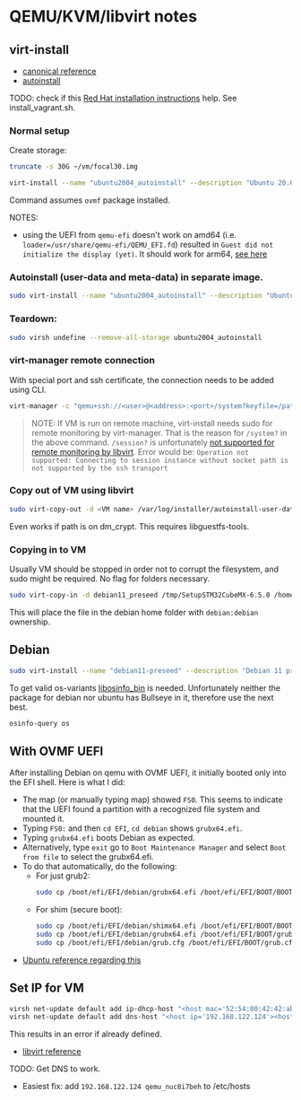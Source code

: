 # QEMU/KVM/libvirt notes
## virt-install
- [canonical reference](https://wiki.ubuntu.com/UEFI/virt-install)
- [autoinstall](https://ubuntu.com/server/docs/install/autoinstall-quickstart)

TODO: check if this [Red Hat installation instructions](https://access.redhat.com/documentation/en-us/red_hat_container_development_kit/2.1/html/installation_guide/installing_container_development_kit_on_red_hat_enterprise_linux) help. See install_vagrant.sh.
### Normal setup
Create storage:
```sh
truncate -s 30G ~/vm/focal30.img
```

```sh
virt-install --name "ubuntu2004_autoinstall" --description "Ubuntu 20.04 autoinstall" --memory 2048 --vcpus=2 --cpu host --boot loader=/usr/share/OVMF/OVMF_CODE.fd --disk path=~/vm/focal30.img,format=raw,device=disk,bus=virtio,cache=none --graphics vnc,listen=0.0.0.0 --cdrom /tmp/ubuntu-amd64-autoinstall.iso --hvm --os-variant=ubuntu20.04 --noautoconsole
```
Command assumes `ovmf` package installed.

NOTES:
- using the UEFI from `qemu-efi` doesn't work on amd64 (i.e. `loader=/usr/share/qemu-efi/QEMU_EFI.fd`) resulted in `Guest did not initialize the display (yet)`. It should work for arm64, [see here](https://wiki.debian.org/UEFI#ARM64_platform:_UEFI.2C_U-Boot.2C_Fastboot.2C_etc.)

### Autoinstall (user-data and meta-data) in separate image.
```sh
sudo virt-install --name "ubuntu2004_autoinstall" --description "Ubuntu 20.04 autoinstall" --memory 2048 --vcpus=2 --cpu host --boot loader=/usr/share/OVMF/OVMF_CODE.fd --disk path=/tmp/focal30.img,format=raw,device=disk,bus=virtio,cache=none --disk path=/tmp/seed.iso,format=raw,device=disk,bus=virtio,cache=none --graphics vnc,listen=0.0.0.0 --cdrom /tmp/ubuntu-amd64.iso --hvm --os-variant=ubuntu20.04 --noautoconsole
```

### Teardown:
```sh
sudo virsh undefine --remove-all-storage ubuntu2004_autoinstall
```

### virt-manager remote connection
With special port and ssh certificate, the connection needs to be added using CLI.
```sh
virt-manager -c "qemu+ssh://<user>@<address>:<port>/system?keyfile=/path/to/identity/file"
```


> NOTE: If VM is run on remote machine, virt-install needs sudo for remote monitoring by virt-manager. That is the reason for `/system?` in the above command. `/session?` is unfortunately [not supported for remote monitoring by libvirt](https://listman.redhat.com/archives/libvirt-users/2014-June/msg00102.html).
> Error would be: `Operation not supported: Connecting to session instance without socket path is not supported by the ssh transport`

### Copy out of VM using libvirt
```sh
sudo virt-copy-out -d <VM name> /var/log/installer/autoinstall-user-data /tmp
```
Even works if path is on dm_crypt. This requires libguestfs-tools.

### Copying in to VM
Usually VM should be stopped in order not to corrupt the filesystem, and sudo might be required. No flag for folders necessary.
```sh
sudo virt-copy-in -d debian11_preseed /tmp/SetupSTM32CubeMX-6.5.0 /home/debian/
```
This will place the file in the debian home folder with `debian:debian` ownership.


## Debian
```sh
sudo virt-install --name "debian11-preseed" --description "Debian 11 preseeded" --memory 2048 --vcpus=2 --cpu host --boot loader=/usr/share/OVMF/OVMF_CODE.fd --disk path=/home/jefe/pool/bullseye30g.img,format=raw,device=disk,bus=virtio,cache=none --graphics vnc,listen=0.0.0.0 --cdrom ~/debian-amd64-preseed.iso --hvm --os-variant=debian10 --noautoconsole
```

To get valid os-variants [libosinfo_bin](https://packages.ubuntu.com/focal/libosinfo-bin) is needed.
Unfortunately neither the package for debian nor ubuntu has Bullseye in it, therefore use the next best.
```sh
osinfo-query os
```

## With OVMF UEFI
After installing Debian on qemu with OVMF UEFI, it initially booted only into the EFI shell.
Here is what I did:
- The map (or manually typing map) showed `FS0`. This seems to indicate that the UEFI found a partition with a recognized file system and mounted it.
- Typing `FS0:` and then `cd EFI`, `cd debian` shows `grubx64.efi`.
- Typing `grubx64.efi` boots Debian as expected.
- Alternatively, type `exit` go to `Boot Maintenance Manager` and select `Boot from file` to select the grubx64.efi.
- To do that automatically, do the following:
    * For just grub2:
        ```sh
        sudo cp /boot/efi/EFI/debian/grubx64.efi /boot/efi/EFI/BOOT/BOOTX64.EFI
        ```
    * For shim (secure boot):
        ```sh
        sudo cp /boot/efi/EFI/debian/shimx64.efi /boot/efi/EFI/BOOT/BOOTX64.EFI
        sudo cp /boot/efi/EFI/debian/grubx64.efi /boot/efi/EFI/BOOT/grubx64.efi
        sudo cp /boot/efi/EFI/debian/grub.cfg /boot/efi/EFI/BOOT/grub.cfg
        ```
- [Ubuntu reference regarding this](https://wiki.ubuntu.com/UEFI/SecureBoot/Testing)

## Set IP for VM
```sh
virsh net-update default add ip-dhcp-host "<host mac='52:54:00:42:42:ab' name='qemu_nuc8i7beh' ip='192.168.122.124' />" --live --config
virsh net-update default add dns-host "<host ip='192.168.122.124'><hostname>qemu_nuc8i7beh</hostname></host>" --live --config
```
This results in an error if already defined.
- [libvirt reference](https://wiki.libvirt.org/page/Networking#virsh_net-update)

TODO: Get DNS to work.
- Easiest fix: add `192.168.122.124 qemu_nuc8i7beh` to /etc/hosts